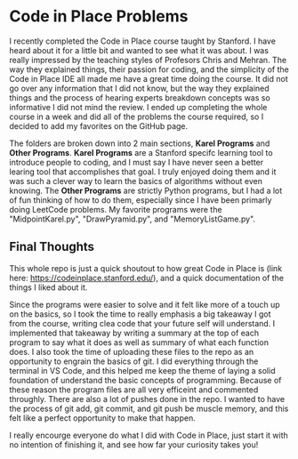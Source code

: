 # Code in Place Problems
I recently completed the Code in Place course taught by Stanford. I have heard about it for a little bit and wanted to see what it was about. I was really impressed by the teaching styles of Profesors Chris and Mehran. The way they explained things, their passion for coding, and the simplicity of the Code in Place IDE all made me have a great time doing the course. It did not go over any information that I did not know, but the way they explained things and the process of hearing experts breakdown concepts was so informative I did not mind the review. I ended up completing the whole course in a week and did all of the problems the course required, so I decided to add my favorites on the GitHub page. 

The folders are broken down into 2 main sections, **Karel Programs** and **Other Programs**. **Karel Programs** are a Stanford specifc learning tool to introduce people to coding, and I must say I have never seen a better learing tool that accomplishes that goal. I truly enjoyed doing them and it was such a clever way to learn the basics of algorithms without even knowing. The **Other Programs** are strictly Python programs, but I had a lot of fun thinking of how to do them, especially since I have been primarly doing LeetCode problems. My favorite programs were the "MidpointKarel.py", "DrawPyramid.py", and "MemoryListGame.py".

## Final Thoughts
This whole repo is just a quick shoutout to how great Code in Place is (link here: https://codeinplace.stanford.edu/), and a quick documentation of the things I liked about it. 

Since the programs were easier to solve and it felt like more of a touch up on the basics, so I took the time to really emphasis a big takeaway I got from the course, writing clea code that your future self will understand. I implemented that takeaway by writing a summary at the top of each program to say what it does as well as summary of what each function does. I also took the time of uploading these files to the repo as an opportunity to engrain the basics of git. I did everything through the terminal in VS Code, and this helped me keep the theme of laying a solid foundation of understand the basic concepts of programming. Because of these reason the program files are all very efficeint and commented throughly. There are also a lot of pushes done in the repo. I wanted to have the process of git add, git commit, and git push be muscle memory, and this felt like a perfect opportunity to make that happen. 

I really encourge everyone do what I did with Code in Place, just start it with no intention of finishing it, and see how far your curiosity takes you!
